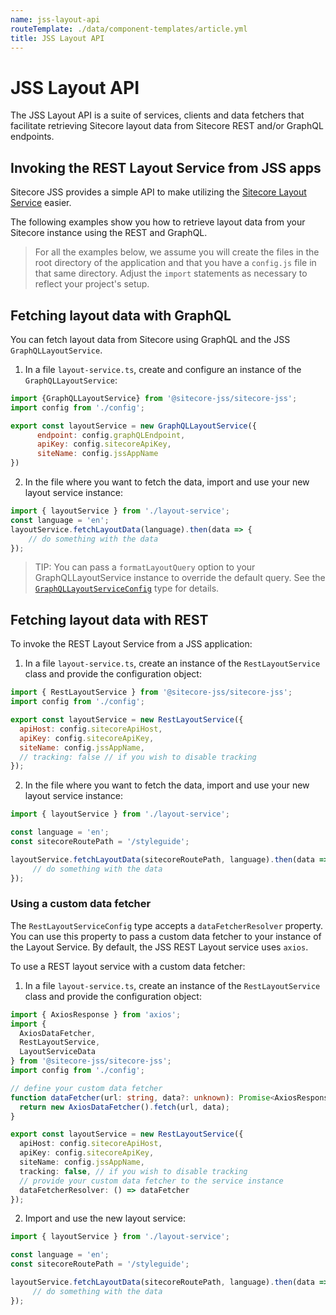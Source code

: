 ```yaml
---
name: jss-layout-api
routeTemplate: ./data/component-templates/article.yml
title: JSS Layout API
---
```

# JSS Layout API

The JSS Layout API is a suite of services, clients and data fetchers that facilitate retrieving Sitecore layout data from Sitecore REST and/or GraphQL endpoints.

## Invoking the REST Layout Service from JSS apps

Sitecore JSS provides a simple API to make utilizing the [Sitecore Layout Service](/docs/fundamentals/services/layout/sitecore-layout-service) easier. 

The following examples show you how to retrieve layout data from your Sitecore instance using the REST and GraphQL. 

> For all the examples below, we assume you will create the files in the root directory of the application and that you have a `config.js` file in that same directory. Adjust the `import` statements as necessary to reflect your project's setup.

## Fetching layout data with GraphQL

You can fetch layout data from Sitecore using GraphQL and the JSS `GraphQLLayoutService`. 

1. In a file `layout-service.ts`, create and configure an instance of the `GraphQLLayoutService`: 

```javascript
import {GraphQLLayoutService} from '@sitecore-jss/sitecore-jss';
import config from './config';

export const layoutService = new GraphQLLayoutService({
      endpoint: config.graphQLEndpoint,
      apiKey: config.sitecoreApiKey,
      siteName: config.jssAppName
})
```

2. In the file where you want to fetch the data, import and use your new layout service instance: 

```javascript
import { layoutService } from './layout-service';
const language = 'en';
layoutService.fetchLayoutData(language).then(data => {
    // do something with the data
});
```

> TIP: You can pass a `formatLayoutQuery` option to your GraphQLLayoutService instance to override the default query. See the [`GraphQLLayoutServiceConfig`](https://github.com/Sitecore/jss/blob/release/18.0.0/packages/sitecore-jss/src/layout/graphql-layout-service.ts) type for details. 

## Fetching layout data with REST

To invoke the REST Layout Service from a JSS application: 

1. In a file `layout-service.ts`, create an instance of the `RestLayoutService` class and provide the configuration object:

```javascript
import { RestLayoutService } from '@sitecore-jss/sitecore-jss';
import config from './config';

export const layoutService = new RestLayoutService({
  apiHost: config.sitecoreApiHost,
  apiKey: config.sitecoreApiKey,
  siteName: config.jssAppName,
  // tracking: false // if you wish to disable tracking
});
```
2. In the file where you want to fetch the data, import and use your new layout service instance: 

```javascript
import { layoutService } from './layout-service';

const language = 'en';
const sitecoreRoutePath = '/styleguide';

layoutService.fetchLayoutData(sitecoreRoutePath, language).then(data => {
     // do something with the data
});
```

### Using a custom data fetcher

The `RestLayoutServiceConfig` type accepts a `dataFetcherResolver` property. You can use this property to pass a custom data fetcher to your instance of the Layout Service. By default, the JSS REST Layout service uses `axios`.

To use a REST layout service with a custom data fetcher: 

1. In a file `layout-service.ts`, create an instance of the `RestLayoutService` class and provide the configuration object:

```typescript
import { AxiosResponse } from 'axios';
import { 
  AxiosDataFetcher,
  RestLayoutService,
  LayoutServiceData
} from '@sitecore-jss/sitecore-jss';
import config from './config';

// define your custom data fetcher
function dataFetcher(url: string, data?: unknown): Promise<AxiosResponse<LayoutServiceData>> {
  return new AxiosDataFetcher().fetch(url, data);
}

export const layoutService = new RestLayoutService({
  apiHost: config.sitecoreApiHost,
  apiKey: config.sitecoreApiKey,
  siteName: config.jssAppName,
  tracking: false, // if you wish to disable tracking
  // provide your custom data fetcher to the service instance
  dataFetcherResolver: () => dataFetcher
});
```

2. Import and use the new layout service:  

```javascript
import { layoutService } from './layout-service';

const language = 'en';
const sitecoreRoutePath = '/styleguide';

layoutService.fetchLayoutData(sitecoreRoutePath, language).then(data => {
     // do something with the data
});
```
